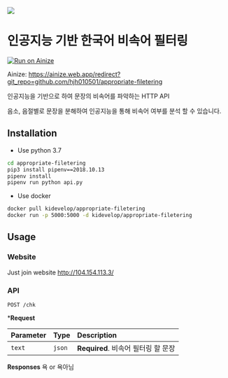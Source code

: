 ![](https://github.com/hjh010501/appropriate-filetering/blob/master/images/main.png)

# 인공지능 기반 한국어 비속어 필터링
[![Run on Ainize](https://ainize.ai/static/images/run_on_ainize_button.svg)](http://104.154.113.3/)

Ainize: https://ainize.web.app/redirect?git_repo=github.com/hjh010501/appropriate-filetering

인공지능을 기반으로 하여 문장의 비속어를 파악하는 HTTP API

음소, 음절별로 문장을 분해하여 인공지능을 통해 비속어 여부를 분석 할 수 있습니다.

## Installation

- Use python 3.7

```bash
cd appropriate-filetering
pip3 install pipenv==2018.10.13 
pipenv install
pipenv run python api.py
```

- Use docker
```bash
docker pull kidevelop/appropriate-filetering
docker run -p 5000:5000 -d kidevelop/appropriate-filetering
```

## Usage
### Website
Just join website http://104.154.113.3/

### API
```http
POST /chk
```
***Request**

| Parameter | Type | Description |
| :--- | :--- | :--- |
| `text` | `json` | **Required**. 비속어 필터링 할 문장 |

**Responses**
욕 or 욕아님